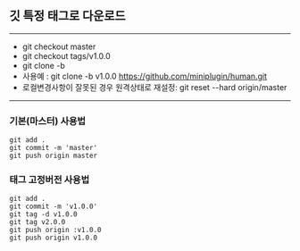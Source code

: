 ## 깃 특정 태그로 다운로드

---

- git checkout master
- git checkout tags/v1.0.0
- git clone -b <tag> <repository> 
- 사용예 : git clone -b v1.0.0 https://github.com/miniplugin/human.git
- 로컬변경사항이 잘못된 경우 원격상태로 재설정: git reset --hard origin/master

---

### 기본(마스터) 사용법

```
git add .
git commit -m 'master'
git push origin master
```

### 태그 고정버전 사용법
```
git add .
git commit -m 'v1.0.0'
git tag -d v1.0.0
git tag v2.0.0
git push origin :v1.0.0
git push origin v1.0.0
```
